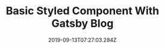 ---
published: false
title: Basic Styled Component With Gatsby Blog
date: "2019-09-13T07:27:03.284Z"
description: ""
categories:
  - javascript
  - react
---